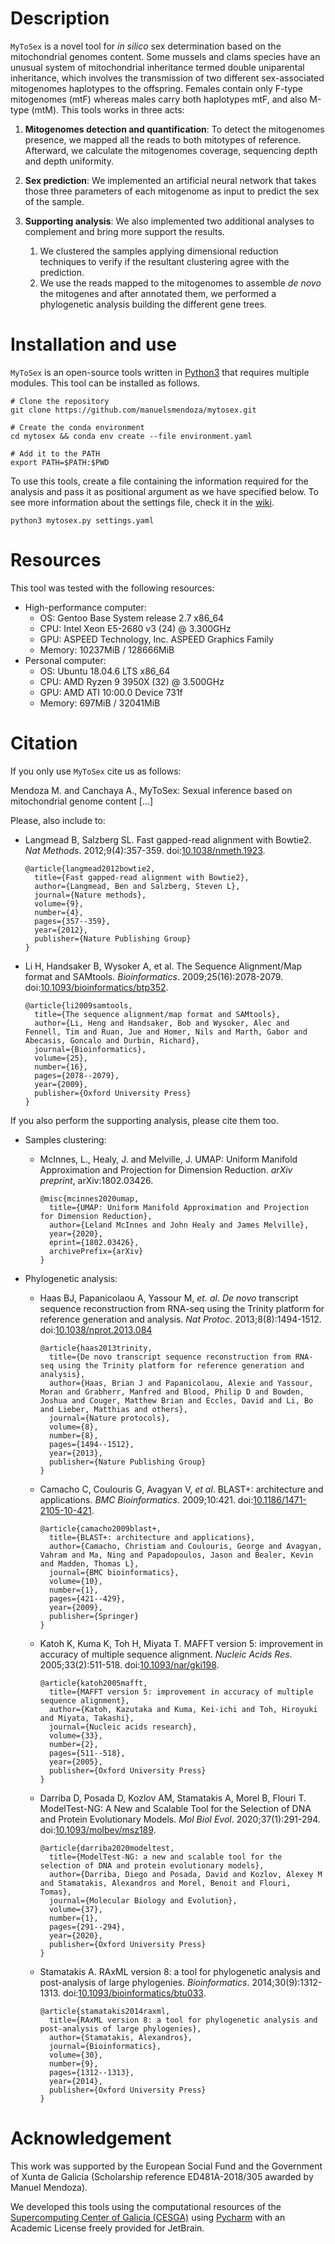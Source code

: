 # Description
`MyToSex` is  a novel tool for *in silico* sex determination based on the mitochondrial genomes content. 
Some mussels and clams species have an unusual system of mitochondrial inheritance termed double uniparental 
inheritance, which involves the transmission of two different sex-associated mitogenomes haplotypes to the offspring.
Females contain only F-type mitogenomes (mtF) whereas males carry both haplotypes mtF, and also M-type (mtM). This
tools works in three acts:

1. **Mitogenomes detection and quantification**: To detect the mitogenomes presence, we mapped all the reads to both 
   mitotypes of reference. Afterward, we calculate the mitogenomes coverage, sequencing depth and depth uniformity.

2. **Sex prediction**: We implemented an artificial neural network that takes those three parameters of each mitogenome 
   as input to predict the sex of the sample.

3. **Supporting analysis**: We also implemented two additional analyses to complement and bring more support the 
   results.
   1. We clustered the samples applying dimensional reduction techniques to verify if the resultant clustering agree 
      with the prediction.
   2. We use the reads mapped to the mitogenomes to assemble *de novo* the mitogenes and after annotated them, we 
      performed a phylogenetic analysis building the different gene trees.

# Installation and use
`MyToSex` is an open-source tools written in [Python3](https://www.python.org) that requires multiple modules.
This tool can be installed as follows.

```shell
# Clone the repository
git clone https://github.com/manuelsmendoza/mytosex.git

# Create the conda environment
cd mytosex && conda env create --file environment.yaml

# Add it to the PATH
export PATH=$PATH:$PWD
```

To use this tools, create a file containing the information required for the analysis and pass it as positional 
argument as we have specified below. To see more information about the settings file, check it in the 
[wiki](https://github.com/manuelsmendoza/mytosex/wiki).
```shell
python3 mytosex.py settings.yaml
```

# Resources
This tool was tested with the following resources:
- High-performance computer:
  - OS: Gentoo Base System release 2.7 x86_64 
  - CPU: Intel Xeon E5-2680 v3 (24) @ 3.300GHz
  - GPU: ASPEED Technology, Inc. ASPEED Graphics Family
  - Memory: 10237MiB / 128666MiB
- Personal computer:
  - OS: Ubuntu 18.04.6 LTS x86_64
  - CPU: AMD Ryzen 9 3950X (32) @ 3.500GHz
  - GPU: AMD ATI 10:00.0 Device 731f 
  - Memory: 697MiB / 32041MiB

# Citation
If you only use `MyToSex` cite us as follows:

Mendoza M. and Canchaya A., MyToSex: Sexual inference based on mitochondrial genome content [...]

Please, also include to:

- Langmead B, Salzberg SL. Fast gapped-read alignment with Bowtie2. *Nat Methods*. 2012;9(4):357-359.
    doi:[10.1038/nmeth.1923](https://www.nature.com/articles/nmeth.1923).
    ```text
    @article{langmead2012bowtie2, 
      title={Fast gapped-read alignment with Bowtie2},
      author={Langmead, Ben and Salzberg, Steven L},
      journal={Nature methods},
      volume={9},
      number={4},
      pages={357--359},
      year={2012},
      publisher={Nature Publishing Group}
    }
    ```

- Li H, Handsaker B, Wysoker A, et al. The Sequence Alignment/Map format and SAMtools. *Bioinformatics*. 
    2009;25(16):2078-2079. 
    doi:[10.1093/bioinformatics/btp352](https://academic.oup.com/bioinformatics/article/25/16/2078/204688).
    ```text
    @article{li2009samtools,
      title={The sequence alignment/map format and SAMtools},
      author={Li, Heng and Handsaker, Bob and Wysoker, Alec and Fennell, Tim and Ruan, Jue and Homer, Nils and Marth, Gabor and Abecasis, Goncalo and Durbin, Richard},
      journal={Bioinformatics},
      volume={25},
      number={16},
      pages={2078--2079},
      year={2009},
      publisher={Oxford University Press}
    }
    ```

If you also perform the supporting analysis, please cite them too.
- Samples clustering:
  - McInnes, L., Healy, J. and Melville, J. UMAP: Uniform Manifold Approximation and Projection for Dimension Reduction.
    *arXiv preprint*, arXiv:1802.03426.
    ```text
    @misc{mcinnes2020umap,
      title={UMAP: Uniform Manifold Approximation and Projection for Dimension Reduction}, 
      author={Leland McInnes and John Healy and James Melville},
      year={2020},
      eprint={1802.03426},
      archivePrefix={arXiv}
    } 
    ```

- Phylogenetic analysis:
  - Haas BJ, Papanicolaou A, Yassour M, *et. al*. *De novo* transcript sequence reconstruction from RNA-seq using the 
    Trinity platform for reference generation and analysis. *Nat Protoc*. 2013;8(8):1494-1512. 
    doi:[10.1038/nprot.2013.084](https://www.nature.com/articles/nprot.2013.084) 
    ```text
    @article{haas2013trinity,
      title={De novo transcript sequence reconstruction from RNA-seq using the Trinity platform for reference generation and analysis},
      author={Haas, Brian J and Papanicolaou, Alexie and Yassour, Moran and Grabherr, Manfred and Blood, Philip D and Bowden, Joshua and Couger, Matthew Brian and Eccles, David and Li, Bo and Lieber, Matthias and others},
      journal={Nature protocols},
      volume={8},
      number={8},
      pages={1494--1512},
      year={2013},
      publisher={Nature Publishing Group}
    }
    ```
  - Camacho C, Coulouris G, Avagyan V, *et al*. BLAST+: architecture and applications. *BMC Bioinformatics*. 
    2009;10:421. 
    doi:[10.1186/1471-2105-10-421](https://bmcbioinformatics.biomedcentral.com/articles/10.1186/1471-2105-10-421).
    ```text
    @article{camacho2009blast+,
      title={BLAST+: architecture and applications},
      author={Camacho, Christiam and Coulouris, George and Avagyan, Vahram and Ma, Ning and Papadopoulos, Jason and Bealer, Kevin and Madden, Thomas L},
      journal={BMC bioinformatics},
      volume={10},
      number={1},
      pages={421--429},
      year={2009},
      publisher={Springer}
    }
    ```
  - Katoh K, Kuma K, Toh H, Miyata T. MAFFT version 5: improvement in accuracy of multiple sequence alignment. 
    *Nucleic Acids Res*. 2005;33(2):511-518. 
    doi:[10.1093/nar/gki198](https://academic.oup.com/nar/article/33/2/511/2549118).
    ```text
    @article{katoh2005mafft,
      title={MAFFT version 5: improvement in accuracy of multiple sequence alignment},
      author={Katoh, Kazutaka and Kuma, Kei-ichi and Toh, Hiroyuki and Miyata, Takashi},
      journal={Nucleic acids research},
      volume={33},
      number={2},
      pages={511--518},
      year={2005},
      publisher={Oxford University Press}
    }
    ```
  - Darriba D, Posada D, Kozlov AM, Stamatakis A, Morel B, Flouri T. ModelTest-NG: A New and Scalable Tool for the 
    Selection of DNA and Protein Evolutionary Models. *Mol Biol Evol*. 2020;37(1):291-294. 
    doi:[10.1093/molbev/msz189](https://academic.oup.com/mbe/article/37/1/291/5552155).
    ```text
    @article{darriba2020modeltest,
      title={ModelTest-NG: a new and scalable tool for the selection of DNA and protein evolutionary models},
      author={Darriba, Diego and Posada, David and Kozlov, Alexey M and Stamatakis, Alexandros and Morel, Benoit and Flouri, Tomas},
      journal={Molecular Biology and Evolution},
      volume={37},
      number={1},
      pages={291--294},
      year={2020},
      publisher={Oxford University Press}
    }
    ```
  - Stamatakis A. RAxML version 8: a tool for phylogenetic analysis and post-analysis of large phylogenies. 
    *Bioinformatics*. 2014;30(9):1312-1313. 
    doi:[10.1093/bioinformatics/btu033](https://academic.oup.com/bioinformatics/article/30/9/1312/238053).
    ```text
    @article{stamatakis2014raxml,
      title={RAxML version 8: a tool for phylogenetic analysis and post-analysis of large phylogenies},
      author={Stamatakis, Alexandros},
      journal={Bioinformatics},
      volume={30},
      number={9},
      pages={1312--1313},
      year={2014},
      publisher={Oxford University Press}
    }
    ```

# Acknowledgement
This work was supported by the European Social Fund and the Government of Xunta de Galicia (Scholarship reference 
ED481A-2018/305 awarded by Manuel Mendoza).

We developed this tools using the computational resources of the 
[Supercomputing Center of Galicia (CESGA)](https://www.cesga.es) using [Pycharm](https://www.jetbrains.com/pycharm/) 
with an Academic License freely provided for JetBrain.
